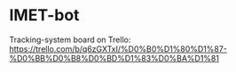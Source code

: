 # IMET-bot

Tracking-system board on Trello: https://trello.com/b/q6zGXTxI/%D0%B0%D1%80%D1%87-%D0%BB%D0%B8%D0%BD%D1%83%D0%BA%D1%81
